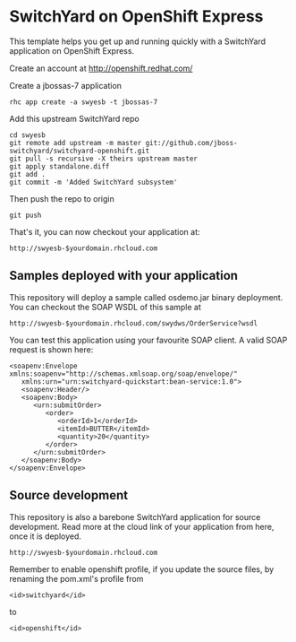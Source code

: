 SwitchYard on OpenShift Express
===============================

This template helps you get up and running quickly with a SwitchYard application on
OpenShift Express.

Create an account at http://openshift.redhat.com/

Create a jbossas-7 application

    rhc app create -a swyesb -t jbossas-7

Add this upstream SwitchYard repo

    cd swyesb
    git remote add upstream -m master git://github.com/jboss-switchyard/switchyard-openshift.git
    git pull -s recursive -X theirs upstream master
    git apply standalone.diff
    git add .
    git commit -m 'Added SwitchYard subsystem'

Then push the repo to origin

    git push

That's it, you can now checkout your application at:

    http://swyesb-$yourdomain.rhcloud.com

Samples deployed with your application
--------------------------------------

This repository will deploy a sample called osdemo.jar binary deployment. You can
checkout the SOAP WSDL of this sample at

    http://swyesb-$yourdomain.rhcloud.com/swydws/OrderService?wsdl

You can test this application using your favourite SOAP client. A valid SOAP request
is shown here:

    <soapenv:Envelope xmlns:soapenv="http://schemas.xmlsoap.org/soap/envelope/"
       xmlns:urn="urn:switchyard-quickstart:bean-service:1.0">
       <soapenv:Header/>
       <soapenv:Body>
          <urn:submitOrder>
             <order>
                <orderId>1</orderId>
                <itemId>BUTTER</itemId>
                <quantity>20</quantity>
             </order>
          </urn:submitOrder>
       </soapenv:Body>
    </soapenv:Envelope>

Source development
------------------

This repository is also a barebone SwitchYard application for source development.
Read more at the cloud link of your application from here, once it is deployed.

    http://swyesb-$yourdomain.rhcloud.com

Remember to enable openshift profile, if you update the source files, by renaming
the pom.xml's profile from

    <id>switchyard</id>

to

    <id>openshift</id>
